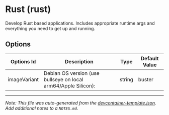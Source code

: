 
# Rust (rust)

Develop Rust based applications. Includes appropriate runtime args and everything you need to get up and running.

## Options

| Options Id | Description | Type | Default Value |
|-----|-----|-----|-----|
| imageVariant | Debian OS version (use bullseye on local arm64/Apple Silicon): | string | buster |



---

_Note: This file was auto-generated from the [devcontainer-template.json](https://github.com/igecloudsdev/creativehub-containers/blob/main/src/rust/devcontainer-template.json).  Add additional notes to a `NOTES.md`._
